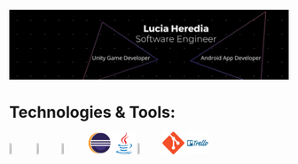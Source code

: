 ![](banner.jpg)

# Technologies & Tools:

<img src="https://img.icons8.com/fluency/452/unity.png" width=9% height=9%> <img src="https://cdn.icon-icons.com/icons2/836/PNG/512/Android_icon-icons.com_66772.png" width=8% height=8%> <img src="https://img.icons8.com/color/452/firebase.png" width=9% height=9%> <img src="https://raw.githubusercontent.com/caidevOficial/Logos/master/Lenguajes/logo-eclipse.png" width=8% height=8%> <img src="https://raw.githubusercontent.com/devicons/devicon/master/icons/java/java-original.svg" width=8% height=8%> <img src="https://img.icons8.com/color/344/visual-studio-code-2019.png" width=8% height=8%> <img src="https://raw.githubusercontent.com/devicons/devicon/master/icons/git/git-original.svg" width=8% height=8%> <img src="https://raw.githubusercontent.com/devicons/devicon/master/icons/trello/trello-plain-wordmark.svg" width=8% height=8%>

<!--
**LuciaHeredia/luciaheredia** is a ✨ _special_ ✨ repository because its `README.md` (this file) appears on your GitHub profile.

Here are some ideas to get you started:

- 🔭 I’m currently working on ...
- 🌱 I’m currently learning ...
- 👯 I’m looking to collaborate on ...
- 🤔 I’m looking for help with ...
- 💬 Ask me about ...
- 📫 How to reach me: ...
- 😄 Pronouns: ...
- ⚡ Fun fact: ...
-->
